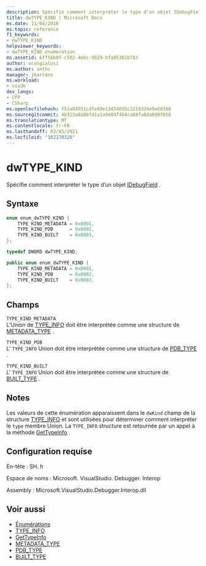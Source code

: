 ```yaml
---
description: Spécifie comment interpréter le type d’un objet IDebugField.
title: dwTYPE_KIND | Microsoft Docs
ms.date: 11/04/2016
ms.topic: reference
f1_keywords:
- dwTYPE_KIND
helpviewer_keywords:
- dwTYPE_KIND enumeration
ms.assetid: 6ff56b0f-c502-4e6c-9829-bfa05361b783
author: acangialosi
ms.author: anthc
manager: jmartens
ms.workload:
- vssdk
dev_langs:
- CPP
- CSharp
ms.openlocfilehash: f51a84951cdfe09e13454035c3219324e9a68368
ms.sourcegitcommit: 4b323a8a8bfd1a1a9e84f4b4ca88fa8da690f656
ms.translationtype: MT
ms.contentlocale: fr-FR
ms.lasthandoff: 03/05/2021
ms.locfileid: "102170326"
---
```

# <a name="dwtype_kind"></a>dwTYPE_KIND
Spécifie comment interpréter le type d’un objet [IDebugField](../../../extensibility/debugger/reference/idebugfield.md) .

## <a name="syntax"></a>Syntaxe

```cpp
enum enum_dwTYPE_KIND {
    TYPE_KIND_METADATA = 0x0001,
    TYPE_KIND_PDB      = 0x0002,
    TYPE_KIND_BUILT    = 0x0003,
};

typedef DWORD dwTYPE_KIND;
```

```csharp
public enum enum_dwTYPE_KIND {
    TYPE_KIND_METADATA = 0x0001,
    TYPE_KIND_PDB      = 0x0002,
    TYPE_KIND_BUILT    = 0x0003,
};
```

## <a name="fields"></a>Champs
`TYPE_KIND_METADATA`\
L’Union de [TYPE_INFO](../../../extensibility/debugger/reference/type-info.md) doit être interprétée comme une structure de [METADATA_TYPE](../../../extensibility/debugger/reference/metadata-type.md) .

`TYPE_KIND_PDB`\
L' `TYPE_INFO` Union doit être interprétée comme une structure de [PDB_TYPE](../../../extensibility/debugger/reference/pdb-type.md) .

`TYPE_KIND_BUILT`\
L' `TYPE_INFO` Union doit être interprétée comme une structure de [BUILT_TYPE](../../../extensibility/debugger/reference/built-type.md) .

## <a name="remarks"></a>Notes
Les valeurs de cette énumération apparaissent dans le `dwKind` champ de la structure [TYPE_INFO](../../../extensibility/debugger/reference/type-info.md) et sont utilisées pour déterminer comment interpréter le `type` membre Union. La `TYPE_INFO` structure est retournée par un appel à la méthode [GetTypeInfo](../../../extensibility/debugger/reference/idebugfield-gettypeinfo.md) .

## <a name="requirements"></a>Configuration requise
En-tête : SH. h

Espace de noms : Microsoft. VisualStudio. Debugger. Interop

Assembly : Microsoft.VisualStudio.Debugger.Interop.dll

## <a name="see-also"></a>Voir aussi
- [Énumérations](../../../extensibility/debugger/reference/enumerations-visual-studio-debugging.md)
- [TYPE_INFO](../../../extensibility/debugger/reference/type-info.md)
- [GetTypeInfo](../../../extensibility/debugger/reference/idebugfield-gettypeinfo.md)
- [METADATA_TYPE](../../../extensibility/debugger/reference/metadata-type.md)
- [PDB_TYPE](../../../extensibility/debugger/reference/pdb-type.md)
- [BUILT_TYPE](../../../extensibility/debugger/reference/built-type.md)
